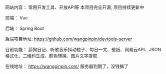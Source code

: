 网站内容： 常用开发工具、开放API等
本项目完全开源, 项目持续更新中

前端： Vue

后端： Spring Boot



后端项目地址: https://github.com/wangpinpin/devtools-server

目前功能： 舔狗日记、听歌音乐抖动粒子、每日一文、壁纸、网易云API、JSON格式化、二维码生成、颜色转换、图片文字提取

在线地址： https://wangpinpin.com/ 服务器到期了，没钱搞了
